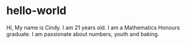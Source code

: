 # hello-world

Hi, My name is Cindy. I am 21 years old. I am a Mathematics Honours graduate. I am passionate about numbers, youth and baking.
